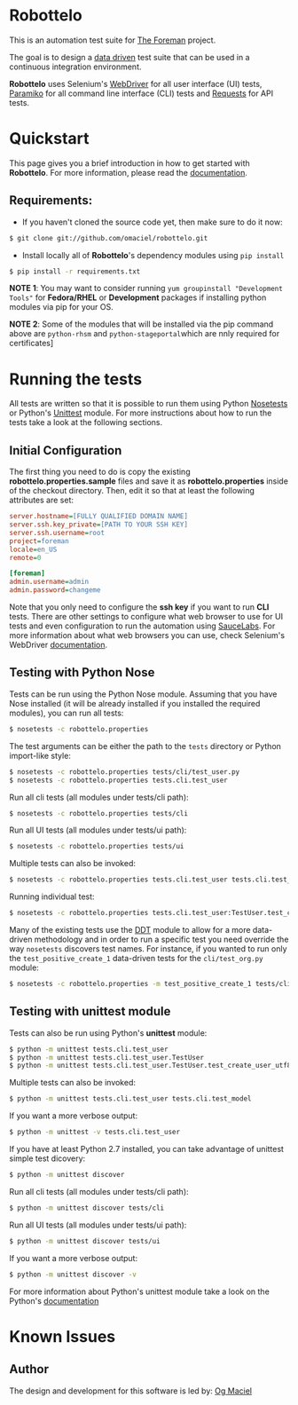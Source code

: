Robottelo
=========
This is an automation test suite for [The Foreman](http://theforeman.org/) project.

The goal is to design a [data driven](http://en.wikipedia.org/wiki/Data-driven_testing) test suite that can be used in a continuous integration environment.

**Robottelo** uses Selenium's [WebDriver](http://docs.seleniumhq.org/projects/webdriver/) for all user interface (UI) tests, [Paramiko](http://www.paramiko.org/) for all command line interface (CLI) tests and [Requests](http://docs.python-requests.org/en/latest/) for API tests.

Quickstart
==========

This page gives you a brief introduction in how to get started with **Robottelo**. For more information, please read the [documentation](http://robottelo.readthedocs.org/en/latest/).

Requirements:
-------------
* If you haven't cloned the source code yet, then make sure to do it now:

```bash
$ git clone git://github.com/omaciel/robottelo.git
```

* Install locally all of **Robottelo**'s dependency modules using ``pip install``

```bash
$ pip install -r requirements.txt
```

**NOTE 1**: You may want to consider running ``yum groupinstall "Development Tools"`` for **Fedora/RHEL** or **Development** packages if installing python modules via pip for your OS.

**NOTE 2**: Some of the modules that will be installed via the pip  command above are ``python-rhsm`` and ``python-stageportal``which are nnly required for certificates]

Running the tests
=================

All tests are written so that it is possible to run them using Python [Nosetests](https://nose.readthedocs.org/en/latest/man.html) or Python's [Unittest](http://docs.python.org/2/library/unittest.html) module. For more instructions about how to run the tests take a look at the following sections.

Initial Configuration
---------------------
The first thing you need to do is copy the existing **robottelo.properties.sample** files and save it as **robottelo.properties** inside of the checkout directory. Then, edit it so that at least the following attributes are set:

```INI
server.hostname=[FULLY QUALIFIED DOMAIN NAME]
server.ssh.key_private=[PATH TO YOUR SSH KEY]
server.ssh.username=root
project=foreman
locale=en_US
remote=0

[foreman]
admin.username=admin
admin.password=changeme
```

Note that you only need to configure the **ssh key** if you want to run **CLI** tests. There are other settings to configure what web browser to use for UI tests and even configuration to run the automation using [SauceLabs](https://saucelabs.com/). For more information about what web browsers you can use, check Selenium's WebDriver [documentation](http://docs.seleniumhq.org/projects/webdriver/).

Testing with Python Nose
------------------------
Tests can be run using the Python Nose module. Assuming that you have Nose installed (it will be already installed if you installed the required modules), you can run all tests:

```bash
$ nosetests -c robottelo.properties
```

The test arguments can be either the path to the ``tests`` directory or Python import-like style:

```bash
$ nosetests -c robottelo.properties tests/cli/test_user.py
$ nosetests -c robottelo.properties tests.cli.test_user
```

Run all cli tests (all modules under tests/cli path):

```bash
$ nosetests -c robottelo.properties tests/cli
```

Run all UI tests (all modules under tests/ui path):

```bash
$ nosetests -c robottelo.properties tests/ui
```

Multiple tests can also be invoked:

```bash
$ nosetests -c robottelo.properties tests.cli.test_user tests.cli.test_model
```

Running individual test:

```bash
$ nosetests -c robottelo.properties tests.cli.test_user:TestUser.test_create_user_utf8
```
Many of the existing tests use the [DDT](http://ddt.readthedocs.org/en/latest/) module to allow for a more data-driven methodology and in order to run a specific test you need override the way ``nosetests`` discovers test names. For instance, if you wanted to run only the ``test_positive_create_1`` data-driven tests for the ``cli/test_org.py`` module:

```bash
$ nosetests -c robottelo.properties -m test_positive_create_1 tests/cli/test_org.py
```

Testing with unittest module
----------------------------
Tests can also be run using Python's **unittest** module:

```bash
$ python -m unittest tests.cli.test_user
$ python -m unittest tests.cli.test_user.TestUser
$ python -m unittest tests.cli.test_user.TestUser.test_create_user_utf8
```

Multiple tests can also be invoked:

```bash
$ python -m unittest tests.cli.test_user tests.cli.test_model
```

If you want a more verbose output:

```bash
$ python -m unittest -v tests.cli.test_user
```

If you have at least Python 2.7 installed, you can take advantage of unittest simple test dicovery:

```bash
$ python -m unittest discover
```

Run all cli tests (all modules under tests/cli path):

```bash
$ python -m unittest discover tests/cli
```

Run all UI tests (all modules under tests/ui path):

```bash
$ python -m unittest discover tests/ui
```

If you want a more verbose output:

```bash
$ python -m unittest discover -v
```

For more information about Python's unittest module take a look on the Python's [documentation](http://docs.python.org/2/library/unittest.html)

Known Issues
============

Author
------

The design and development for this software is led by:
[Og Maciel](http://www.ogmaciel.com)
